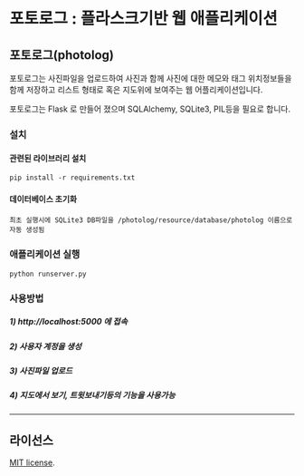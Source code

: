 # 포토로그 : 플라스크기반 웹 애플리케이션

## 포토로그(photolog)

포토로그는 사진파일을 업로드하여 사진과 함께 사진에 대한 메모와 태그 위치정보들을 함께 저장하고 리스트 형태로 혹은 지도위에 보여주는 웹 어플리케이션입니다.

포토로그는 Flask 로 만들어 졌으며 SQLAlchemy, SQLite3, PIL등을 필요로 합니다.

### 설치

#### 관련된 라이브러리 설치
    pip install -r requirements.txt

#### 데이터베이스 초기화
    최초 실행시에 SQLite3 DB파일을 /photolog/resource/database/photolog 이름으로 자동 생성됨

### 애플리케이션 실행

    python runserver.py

### 사용방법
##### 1) http://localhost:5000 에 접속
##### 2) 사용자 계정을 생성
##### 3) 사진파일 업로드
##### 4) 지도에서 보기, 트윗보내기등의 기능을 사용가능

________________________

## 라이선스

[MIT license](http://opensource.org/licenses/MIT).

